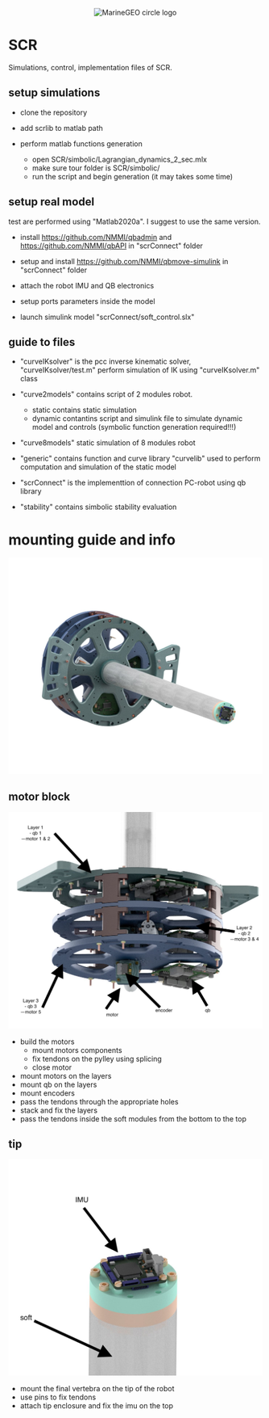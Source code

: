 <p align="center">
<img src="http://people.unipi.it/static/istologia/cherubino_hi_res_.jpg" alt="MarineGEO circle logo" style="height: 500px; width:500px;"/>
</p>

# SCR
Simulations, control, implementation files of SCR.


## setup simulations

- clone the repository 

- add scrlib to matlab path

- perform matlab functions generation 
    - open SCR/simbolic/Lagrangian_dynamics_2_sec.mlx
    - make sure tour folder is SCR/simbolic/
    - run the script and begin generation (it may takes some time)

## setup real model 
test are performed using "Matlab2020a". I suggest to use the same version.

- install https://github.com/NMMI/qbadmin and https://github.com/NMMI/qbAPI in "scrConnect" folder
- setup and install https://github.com/NMMI/qbmove-simulink in "scrConnect" folder

- attach the robot IMU and QB electronics 

- setup ports parameters inside the model

- launch simulink model "scrConnect/soft_control.slx"


## guide to files
- "curveIKsolver" is the pcc inverse kinematic solver, "curveIKsolver/test.m" perform simulation of IK using "curveIKsolver.m" class

- "curve2models" contains script of 2 modules robot. 
    - static contains static simulation 
    - dynamic contantins script and simulink file to simulate dynamic model and controls (symbolic function generation required!!!)

- "curve8models" static simulation of 8 modules robot

- "generic" contains function and curve library "curvelib" used to perform computation and simulation of the static model

- "scrConnect" is the implementtion of connection PC-robot using qb library
 
 - "stability" contains simbolic stability evaluation

# mounting guide and info
![alt text](imgs/view1.jpg)

## motor block
![alt text](imgs/mbview.jpg)

- build the motors
  - mount motors components 
  - fix tendons on the pylley using splicing
  - close motor
- mount motors on the layers
- mount qb on the layers
- mount encoders 
- pass the tendons through the appropriate holes
- stack and fix the layers
- pass the tendons inside the soft modules from the bottom to the top

## tip
![alt text](imgs/tipview.jpg)
- mount the final vertebra on the tip of the robot
- use pins to fix tendons 
- attach tip enclosure and fix the imu on the top 


